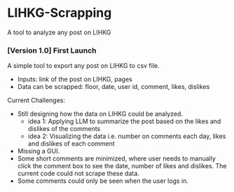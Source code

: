# LIHKG-Scrapping
A tool to analyze any post on LIHKG

### [Version 1.0] First Launch
A simple tool to export any post on LIHKG to csv file.
- Inputs: link of the post on LIHKG, pages 
- Data can be scrapped: floor, date, user id, comment, likes, dislikes

Current Challenges: 
- Still designing how the data on LIHKG could be analyzed.
  - idea 1: Applying LLM to summarize the post based on the likes and dislikes of the comments
  - idea 2: Visualizing the data i.e. number on comments each day, likes and dislikes of each comment
- Missing a GUI.
- Some short comments are minimized, where user needs to manually click the comment box to see the date, number of likes and dislikes. The current code could not scrape these data.
- Some comments could only be seen when the user logs in.
